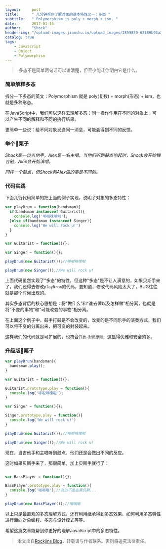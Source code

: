 ```yaml
---
layout:     post
title:      " 几分钟帮你了解对象的基本特性之一：多态 "
subtitle:   " Polymorphism is poly + morph + ism. "
date:       2017-01-16
author:     "Shock"
header-img: "/upload-images.jianshu.io/upload_images/2859850-68189b93a2e0f6a7.jpg?imageMogr2/auto-orient/strip%7CimageView2/2/w/1240"
catalog: true
tags:
    - JavaScript
    - Object
    - Polymorphism
---
```


>  多态不是简单两句话可以讲清楚，但至少能让你明白它是什么。

### 简单解释多态

拆分一下多态的英文：Polymorphism 就是 poly(复数) + morph(形态) + ism，也就是多种形态。

在JavaScript中，我们可以这样去理解多态：同一操作作用在不同的对象上，可以产生不同的解释和不同的执行结果。

更简单一些说：给不同对象发送同一消息，可能会得到不同的反馈。

### 举个🌰栗子

*Shock是一位吉他手，Alex是一名主唱，当他们听到鼓点响起时，Shock会开始弹吉他，Alex会开始演唱。*

*同样一个鼓点，但Shock和Alex做的事是不同的。*

### 代码实践

下面几行代码简单的把上面的例子实现，说明了对象的多态特性：

```javascript
var playDrum = function(bandsman){
  if(bandsman instanceof Guitarist){
    console.log('哆啦咪嗦啦');
  }else if(bandsman instanceof Singer){
    console.log('We will rock u!')
  }
}

var Guitarist = function(){};

var Singer = function(){};

playDrum(new Guitarist());//哆啦咪嗦啦

playDrum(new Singer());//We will rock u!
```

上面代码虽然实现了"多态"的特性，但这种"多态"是不让人满意的，如果贝斯手来了，我们还得去修改`playDrum`的代码，要知道，修改代码风险太大了，BUG往往就是那个时候出现的。

其实多态背后的核心思想是：将“做什么”和“谁去做以及怎样做”相分离，也就是将“不变的事物”和“可能改变的事物”相分离。

在上面这个例子中，鼓手打鼓是不会改变的，改变的是不同乐手的演奏方式，我们可以将不变的分离出来，把可变的封装起来。

这样我们的代码就是可扩展的，也符合`开放-封闭原则`，这显得优雅和安全的多。

### 升级版🌰栗子

```javascript
var playDrun(bandsman){
  bandsman.play();
}

var Guitarist = function(){};

Guitarist.prototype.play = function(){
  console.log('哆啦咪嗦啦');
}

var Singer = function(){};

Singer.prototype.play = function(){
  console.log('We will rock u!')
}

playDrum(new Guitarist());//哆啦咪嗦啦

playDrum(new Singer());//We will rock u!

```

现在，当吉他手和主唱听到鼓点，他们还是会做出不同的反应。

这时如果贝斯手来了，那很简单，加上贝斯手就行了：

```javascript

var BassPlayer = function(){};

BassPlayer.prototype.play = function(){
  console.log('嗡嗡嗡');//真的不是在黑贝斯...
}

playDrum(new BassPlayer());//嗡嗡嗡
```

以上只是最直观的多态理解方式，还有利用继承得到多态效果、如何利用多态特性进行面向对象编程、多态与设计模式等等。

希望这篇文章能帮到你更好的理解JavaScript中的多态特性。

> 本文出自[Rockjins Blog](https://rockjins.github.io)，转载请与作者联系。否则将追究法律责任。
